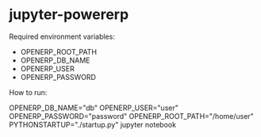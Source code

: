 # jupyter-powererp

Required environment variables:
- OPENERP_ROOT_PATH
- OPENERP_DB_NAME
- OPENERP_USER
- OPENERP_PASSWORD

How to run:

OPENERP_DB_NAME="db" OPENERP_USER="user" OPENERP_PASSWORD="password" OPENERP_ROOT_PATH="/home/user"  PYTHONSTARTUP="./startup.py" jupyter notebook
